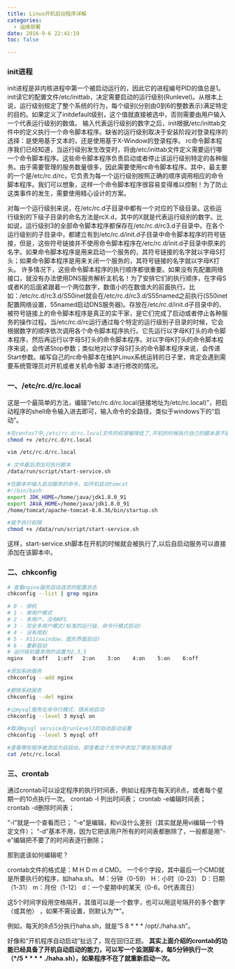 ```yaml
---
title: Linux开机启动程序详解
categories:
  - 运维部署
date: 2016-9-6 22:41:19
toc: false

---
```


### init进程
init进程是非内核进程中第一个被启动运行的，因此它的进程编号PID的值总是1。init读它的配置文件/etc/inittab，决定需要启动的运行级别(Runlevel)。从根本上说，运行级别规定了整个系统的行为，每个级别(分别由0到6的整数表示)满足特定的目的。如果定义了initdefault级别，这个值就直接被选中，否则需要由用户输入一个代表运行级别的数值。
输入代表运行级别的数字之后，init根据/etc/inittab文件中的定义执行一个命令脚本程序。缺省的运行级别取决于安装阶段对登录程序的选择：是使用基于文本的，还是使用基于X-Window的登录程序。
rc命令脚本程序我们已经知道，当运行级别发生改变时，将由/etc/inittab文件定义需要运行哪一个命令脚本程序。这些命令脚本程序负责启动或者停止该运行级别特定的各种服务。由于需要管理的服务数量很多，因此需要使用rc命令脚本程序。其中，最主要的一个是/etc/rc.d/rc，它负责为每一个运行级别按照正确的顺序调用相应的命令脚本程序。我们可以想象，这样一个命令脚本程序很容易变得难以控制！为了防止这类事件的发生，需要使用精心设计的方案。

<!-- more -->

对每一个运行级别来说，在/etc/rc.d子目录中都有一个对应的下级目录。这些运行级别的下级子目录的命名方法是rcX.d，其中的X就是代表运行级别的数字。比如说，运行级别3的全部命令脚本程序都保存在/etc/rc.d/rc3.d子目录中。在各个运行级别的子目录中，都建立有到/etc/rc.d/init.d子目录中命令脚本程序的符号链接，但是，这些符号链接并不使用命令脚本程序在/etc/rc.d/init.d子目录中原来的名字。如果命令脚本程序是用来启动一个服务的，其符号链接的名字就以字母S打头；如果命令脚本程序是用来关闭一个服务的，其符号链接的名字就以字母K打头。
许多情况下，这些命令脚本程序的执行顺序都很重要。如果没有先配置网络接口，就没有办法使用DNS服务解析主机名！为了安排它们的执行顺序，在字母S或者K的后面紧跟着一个两位数字，数值小的在数值大的前面执行。比如：/etc/rc.d/rc3.d/S50inet就会在/etc/rc.d/rc3.d/S55named之前执行(S50inet配置网络设置，55named启动DNS服务器)。存放在/etc/rc.d/init.d子目录中的、被符号链接上的命令脚本程序是真正的实干家，是它们完成了启动或者停止各种服务的操作过程。当/etc/rc.d/rc运行通过每个特定的运行级别子目录的时候，它会根据数字的顺序依次调用各个命令脚本程序执行。它先运行以字母K打头的命令脚本程序，然后再运行以字母S打头的命令脚本程序。对以字母K打头的命令脚本程序来说，会传递Stop参数；类似地对以字母S打头的命令脚本程序来说，会传递Start参数。编写自己的rc命令脚本在维护Linux系统运转的日子里，肯定会遇到需要系统管理员对开机或者关机命令脚
本进行修改的情况。

### 一、/etc/rc.d/rc.local
这是一个最简单的方法，编辑“/etc/rc.d/rc.local(链接地址为/etc/rc.local)”，把启动程序的shell命令输入进去即可，输入命令的全路径，类似于windows下的“启动”。

```bash
#在centos7中,/etc/rc.d/rc.local文件的权限被降低了,开机的时候执行自己的脚本是不能起动一些服务的,执行下面的命令可以将文件标记为可执行的文件
chmod +x /etc/rc.d/rc.local

vim /etc/rc.d/rc.local

# 文件最后添加可执行脚本
/data/run/script/start-service.sh

#在脚本中输入启动服务的命令，如开机启动tomcat
#!/bin/bash
export JDK_HOME=/home/java/jdk1.8.0_91
export JAVA_HOME=/home/java/jdk1.8.0_91
/home/tomcat/apache-tomcat-8.0.36/bin/startup.sh

#赋予执行权限
chmod +x /data/run/script/start-service.sh
```

这样，start-service.sh脚本在开机的时候就会被执行了,以后自启动服务可以直接添加在该脚本中。

### 二、chkconfig
```bash
# 查看nginx服务启动选项的配置状态
chkconfig --list | grep nginx

# 0 - 停机
# 1 - 单用户模式 
# 2 - 多用户，没有NFS 
# 3 - 完全多用户模式(标准的运行级，命令行模式启动) 
# 4 - 没有用到 
# 5 - X11(xwindow，图形界面启动) 
# 6 - 重新启动 
# 运行级别最常用的设置为2,3,5
nginx   0:off	1:off	2:on	3:on	4:on	5:on	6:off

#添加系统服务
chkconfig --add nginx

#删除系统服务
chkconfig --del nginx

#让mysql服务在命令行模式，随系统启动
chkconfig --level 3 mysql on

#取消mysql service在runlevel3的自动启动设置
chkconfig --level 5 mysql off

#查看哪些程序被添加为自启动，即查看这个文件中添加了哪些程序路径
cat /etc/rc.local

```

### 三、crontab
通过crontab可以设定程序的执行时间表，例如让程序在每天的8点，或者每个星期一的10点执行一次。
crontab -l 列出时间表；
crontab -e编辑时间表；
crontab -d删除时间表；
 
“-l”就是一个查看而已；
“-e”是编辑，和vi没什么差别（其实就是用vi编辑一个特定文件）；
“-d”基本不用，因为它把该用户所有的时间表都删除了，一般都是用“-e”编辑把不要了的时间表逐行删除；
 
那到底该如何编辑呢？
 
crontab文件的格式是：M H D m d CMD。
一个6个字段，其中最后一个CMD就是所要执行的程序，如haha.sh。
M：分钟（0-59）
H：小时（0-23）
D：日期（1-31）
m：月份（1-12）
d：一个星期中的某天（0-6，0代表周日）
 
这5个时间字段用空格隔开，其值可以是一个数字，也可以用逗号隔开的多个数字（或其他） ，如果不需设置，则默认为“*”。
 
例如，每天的8点5分执行haha.sh，就是“5 8 * * * /opt/./haha.sh”。
 
好像和“开机程序自动启动”扯远了，现在回归正题。
**其实上面介绍的crontab的功能已经具备了开机自动启动的能力，可以写一个监测脚本，每5分钟执行一次（*/5 * * * * ./haha.sh），如果程序不在了就重新启动一次。**